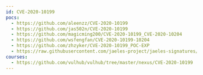 ```yaml
---
id: CVE-2020-10199
pocs:
  - https://github.com/aleenzz/CVE-2020-10199
  - https://github.com/jas502n/CVE-2020-10199
  - https://github.com/magicming200/CVE-2020-10199_CVE-2020-10204
  - https://github.com/wsfengfan/CVE-2020-10199-10204
  - https://github.com/zhzyker/CVE-2020-10199_POC-EXP
  - https://raw.githubusercontent.com/jaeles-project/jaeles-signatures/master/cves/nexus-repository-manager-rce-cve-2020-10199.yaml  - https://raw.githubusercontent.com/rapid7/metasploit-framework/master/modules/exploits/linux/http/nexus_repo_manager_el_injection.rb
courses:
  - https://github.com/vulhub/vulhub/tree/master/nexus/CVE-2020-10199
---
```

